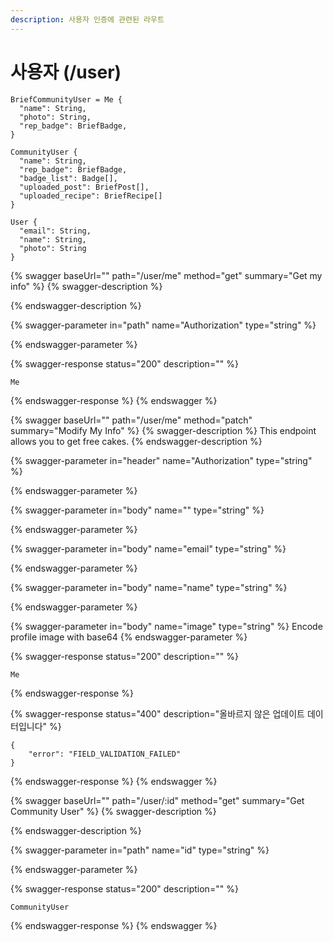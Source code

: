 ```yaml
---
description: 사용자 인증에 관련된 라우트
---
```


# 사용자 (/user)

```
BriefCommunityUser = Me {
  "name": String,
  "photo": String,
  "rep_badge": BriefBadge,
}

CommunityUser {
  "name": String,
  "rep_badge": BriefBadge,
  "badge_list": Badge[],
  "uploaded_post": BriefPost[],
  "uploaded_recipe": BriefRecipe[]
}

User {
  "email": String,
  "name": String,
  "photo": String
}
```

{% swagger baseUrl="" path="/user/me" method="get" summary="Get my info" %}
{% swagger-description %}

{% endswagger-description %}

{% swagger-parameter in="path" name="Authorization" type="string" %}

{% endswagger-parameter %}

{% swagger-response status="200" description="" %}
```
Me
```
{% endswagger-response %}
{% endswagger %}

{% swagger baseUrl="" path="/user/me" method="patch" summary="Modify My Info" %}
{% swagger-description %}
This endpoint allows you to get free cakes.
{% endswagger-description %}

{% swagger-parameter in="header" name="Authorization" type="string" %}

{% endswagger-parameter %}

{% swagger-parameter in="body" name="" type="string" %}

{% endswagger-parameter %}

{% swagger-parameter in="body" name="email" type="string" %}

{% endswagger-parameter %}

{% swagger-parameter in="body" name="name" type="string" %}

{% endswagger-parameter %}

{% swagger-parameter in="body" name="image" type="string" %}
Encode profile image with base64
{% endswagger-parameter %}

{% swagger-response status="200" description="" %}
```
Me
```
{% endswagger-response %}

{% swagger-response status="400" description="올바르지 않은 업데이트 데이터입니다" %}
```
{
    "error": "FIELD_VALIDATION_FAILED"
}
```
{% endswagger-response %}
{% endswagger %}

{% swagger baseUrl="" path="/user/:id" method="get" summary="Get Community User" %}
{% swagger-description %}

{% endswagger-description %}

{% swagger-parameter in="path" name="id" type="string" %}

{% endswagger-parameter %}

{% swagger-response status="200" description="" %}
```
CommunityUser
```
{% endswagger-response %}
{% endswagger %}
